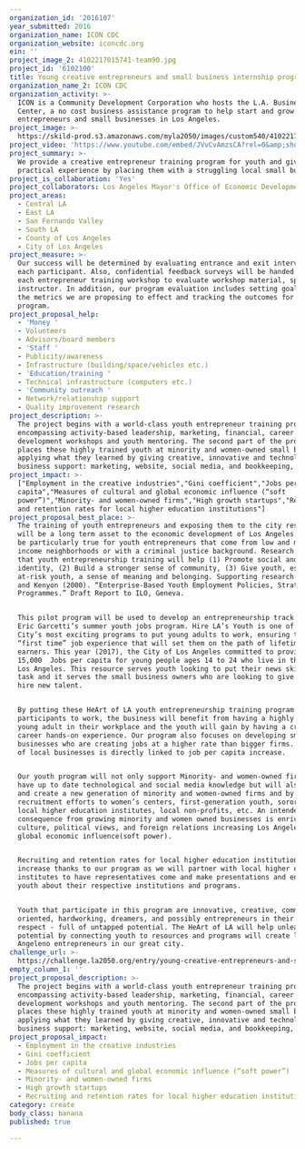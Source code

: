 ```yaml
---
organization_id: '2016107'
year_submitted: 2016
organization_name: ICON CDC
organization_website: iconcdc.org
ein: ''
project_image_2: 4102217015741-team90.jpg
project_id: '6102100'
title: Young creative entrepreneurs and small business internship program
organization_name_2: ICON CDC
organization_activity: >-
  ICON is a Community Development Corporation who hosts the L.A. BusinessSource
  Center, a no cost business assistance program to help start and grow
  entrepreneurs and small businesses in Los Angeles.
project_image: >-
  https://skild-prod.s3.amazonaws.com/myla2050/images/custom540/4102217015741-team90.jpg
project_video: 'https://www.youtube.com/embed/JVvCvAmzsCA?rel=0&amp;showinfo=0'
project_summary: >-
  We provide a creative entrepreneur training program for youth and give them
  practical experience by placing them with a struggling local small business.
project_is_collaboration: 'Yes'
project_collaborators: Los Angeles Mayor's Office of Economic Development
project_areas:
  - Central LA
  - East LA
  - San Fernando Valley
  - South LA
  - County of Los Angeles
  - City of Los Angeles
project_measure: >-
  Our success will be determined by evaluating entrance and exit interviews for
  each participant. Also, confidential feedback surveys will be handed out after
  each entrepreneur training workshop to evaluate workshop material, speaker and
  instructor. In addition, our program evaluation includes setting goals for all
  the metrics we are proposing to effect and tracking the outcomes for each post
  program.
project_proposal_help:
  - 'Money '
  - Volunteers
  - Advisors/board members
  - 'Staff '
  - Publicity/awareness
  - Infrastructure (building/space/vehicles etc.)
  - 'Education/training '
  - Technical infrastructure (computers etc.)
  - 'Community outreach '
  - Network/relationship support
  - Quality improvement research
project_description: >-
  The project begins with a world-class youth entrepreneur training program
  encompassing activity-based leadership, marketing, financial, career
  development workshops and youth mentoring. The second part of the project
  places these highly trained youth at minority and women-owned small businesses
  applying what they learned by giving creative, innovative and technology-based
  business support: marketing, website, social media, and bookkeeping, etc.
project_impact: >-
  ["Employment in the creative industries","Gini coefficient","Jobs per
  capita","Measures of cultural and global economic influence (“soft
  power”)","Minority- and women-owned firms","High growth startups","Recruiting
  and retention rates for local higher education institutions"]
project_proposal_best_place: >-
  The training of youth entrepreneurs and exposing them to the city resources
  will be a long term asset to the economic development of Los Angeles. This may
  be particularly true for youth entrepreneurs that come from low and moderate
  income neighborhoods or with a criminal justice background. Research indicates
  that youth entrepreneurship training will help (1) Promote social and cultural
  identity, (2) Build a stronger sense of community, (3) Give youth, especially
  at-risk youth, a sense of meaning and belonging. Supporting research: White
  and Kenyon (2000). “Enterprise-Based Youth Employment Policies, Strategies and
  Programmes.” Draft Report to ILO, Geneva.


  This pilot program will be used to develop an entrepreneurship track for Mayor
  Eric Garcetti’s summer youth jobs program. Hire LA’s Youth is one of the
  City’s most exciting programs to put young adults to work, ensuring they have
  “first time” job experience that will set them on the path of lifetime
  earners. This year (2017), the City of Los Angeles committed to providing
  15,000  Jobs per capita for young people ages 14 to 24 who live in the city of
  Los Angeles. This resource serves youth looking to put their news skills to
  task and it serves the small business owners who are looking to give back and
  hire new talent. 


  By putting these HeArt of LA youth entrepreneurship training program
  participants to work, the business will benefit from having a highly motivated
  young adult in their workplace and the youth will gain by having a crucial
  career hands-on experience. Our program also focuses on developing small
  businesses who are creating jobs at a higher rate than bigger firms. Success
  of local businesses is directly linked to job per capita increase.


  Our youth program will not only support Minority- and women-owned firms who
  have up to date technological and social media knowledge but will also foster
  and create a new generation of minority and women-owned firms and by our
  recruitment efforts to women’s centers, first-generation youth, sororities in
  local higher education institutes, local non-profits, etc. An intended
  consequence from growing minority and women owned businesses is enriching
  culture, political views, and foreign relations increasing Los Angeles’s
  global economic influence(soft power). 


  Recruiting and retention rates for local higher education institutions will
  increase thanks to our program as we will partner with local higher education
  institutes to have representatives come and make presentations and engage our
  youth about their respective institutions and programs. 


  Youth that participate in this program are innovative, creative, community
  oriented, hardworking, dreamers, and possibly entrepreneurs in their own
  respect - full of untapped potential. The HeArt of LA will help unleash this
  potential by connecting youth to resources and programs will create long-term
  Angeleno entrepreneurs in our great city.
challenge_url: >-
  https://challenge.la2050.org/entry/young-creative-entrepreneurs-and-small-business-internship-program
empty_column_1: ''
project_proposal_description: >-
  The project begins with a world-class youth entrepreneur training program
  encompassing activity-based leadership, marketing, financial, career
  development workshops and youth mentoring. The second part of the project
  places these highly trained youth at minority and women-owned small businesses
  applying what they learned by giving creative, innovative and technology-based
  business support: marketing, website, social media, and bookkeeping, etc.
project_proposal_impact:
  - Employment in the creative industries
  - Gini coefficient
  - Jobs per capita
  - Measures of cultural and global economic influence (“soft power”)
  - Minority- and women-owned firms
  - High growth startups
  - Recruiting and retention rates for local higher education institutions
category: create
body_class: banana
published: true

---
```


